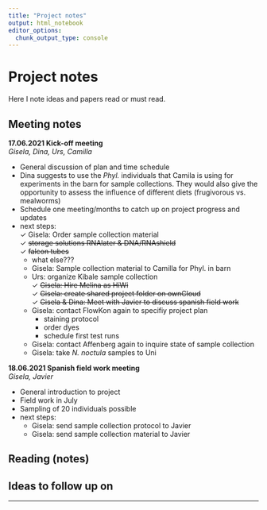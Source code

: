 ```yaml
---
title: "Project notes"
output: html_notebook
editor_options:
  chunk_output_type: console
---
```


# Project notes



Here I note ideas and papers read or must read.

## Meeting notes
**17.06.2021 Kick-off meeting**  
*Gisela, Dina, Urs, Camilla*  

* General discussion of plan and time schedule  
* Dina suggests to use the *Phyl.* individuals that Camila is using for experiments in the barn for sample collections. They would also give the opportunity to assess the influence of different diets (frugivorous vs. mealworms)  
* Schedule one meeting/months to catch up on project progress and updates  
* next steps:  
  &check; Gisela: Order sample collection material     
    &check; ~~storage solutions RNAlater & DNA/RNAshield~~  
    &check; ~~falcon tubes~~  
    - what else???  
  + Gisela: Sample collection material to Camilla for Phyl. in barn  
  + Urs: organize Kibale sample collection  
  &check; ~~Gisela: Hire Melina as HiWi~~  
  &check; ~~Gisela: create shared project folder on ownCloud~~  
  &check; ~~Gisela & Dina: Meet with Javier to discuss spanish field work~~  
  + Gisela: contact FlowKon again to specifiy project plan  
    - staining protocol  
    - order dyes  
    - schedule first test runs  
  + Gisela: contact Affenberg again to inquire state of sample collection  
  + Gisela: take *N. noctula* samples to Uni   
  
**18.06.2021 Spanish field work meeting**  
*Gisela, Javier*  

* General introduction to project  
* Field work in July    
* Sampling of 20 individuals possible  
* next steps:   
  + Gisela: send sample collection protocol to Javier  
  + Gisela: send sample collection material to Javier  


## Reading (notes)


## Ideas to follow up on 


---
